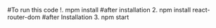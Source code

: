 #To run this code
!. mpm install
#after installation
2. npm install react-router-dom
#after Installation
3. npm start
